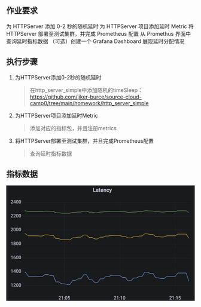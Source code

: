 ## 作业要求

为 HTTPServer 添加 0-2 秒的随机延时 为 HTTPServer 项目添加延时 Metric 将 HTTPServer 部署至测试集群，并完成 Prometheus 配置 从 Promethus 界面中查询延时指标数据
（可选）创建一个 Grafana Dashboard 展现延时分配情况

## 执行步骤

1. 为HTTPServer添加0-2秒的随机延时
   > 在http_server_simple中添加随机的timeSleep：https://github.com/jiker-burce/source-cloud-camp0/tree/main/homework/http_server_simple
2. 为HTTPServer项目添加延时Metric
   > 添加对应的指标包，并且注册metrics
3. 将HTTPServer部署至测试集群，并且完成Prometheus配置
   > 查询延时指标数据

## 指标数据

![image](./delay_metric.jpg)